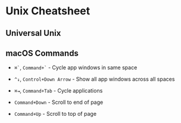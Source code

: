# Unix Cheatsheet #

## Universal Unix ##

## macOS Commands ##

* `` ⌘` ``, `` Command+` `` - Cycle app windows in same space
* `^↓`, `Control+Down Arrow` - Show all app windows across all spaces
* `⌘⇥`, `Command+Tab` - Cycle applications

* `Command+Down` - Scroll to end of page
* `Command+Up` - Scroll to top of page
    
